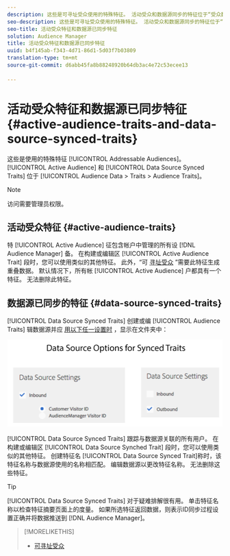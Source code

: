 ```yaml
---
description: 这些是可寻址受众使用的特殊特征。 活动受众和数据源同步的特征位于“受众数据”>“特征”>“受众特征”中。
seo-description: 这些是可寻址受众使用的特殊特征。 活动受众和数据源同步的特征位于“受众数据”>“特征”>“受众特征”中。
seo-title: 活动受众特征和数据源已同步特征
solution: Audience Manager
title: 活动受众特征和数据源已同步特征
uuid: b4f145ab-f343-4d71-86d1-5d03f7b03809
translation-type: tm+mt
source-git-commit: d6abb45fa8b88248920b64db3ac4e72c53ecee13

---
```



# 活动受众特征和数据源已同步特征 {#active-audience-traits-and-data-source-synced-traits}

这些是使用的特殊特征 [!UICONTROL Addressable Audiences]。 [!UICONTROL Active Audience] 和 [!UICONTROL Data Source Synced Traits] 位于 [!UICONTROL Audience Data > Traits > Audience Traits]。

>[!NOTE]
>
>访问需要管理员权限。

## 活动受众特征 {#active-audience-traits}

特 [!UICONTROL Active Audience] 征包含帐户中管理的所有设 [!DNL Audience Manager] 备。 在构建或编辑区 [!UICONTROL Active Audience Trait] 段时，您可以使用类似的其他特征。 此外，“可 [寻址受众](../../features/addressable-audiences.md) ”需要此特征生成重叠数据。 默认情况下，所有帐 [!UICONTROL Active Audience] 户都具有一个特征。 无法删除此特征。

## 数据源已同步的特征 {#data-source-synced-traits}

[!UICONTROL Data Source Synced Traits] 创建或编 [!UICONTROL Audience Traits] 辑数据源并应 [用以下任一设置时](../../features/manage-datasources.md#create-data-source) ，显示在文件夹中：

![](assets/datasource_synced.png)

[!UICONTROL Data Source Synced Traits] 跟踪与数据源关联的所有用户。 在构建或编辑区 [!UICONTROL Data Source Synched Trait] 段时，您可以使用类似的其他特征。 创建特征名 [!UICONTROL Data Source Synced Trait]称时，该特征名称与数据源使用的名称相匹配。 编辑数据源以更改特征名称。 无法删除这些特征。

>[!TIP]
>
>[!UICONTROL Data Source Synced Traits] 对于疑难排解很有用。 单击特征名称以检查特征摘要页面上的度量。 如果所选特征返回数据，则表示ID同步过程设置正确并将数据推送到 [!DNL Audience Manager]。

>[!MORELIKETHIS]
>
>* [可寻址受众](../../features/addressable-audiences.md)

